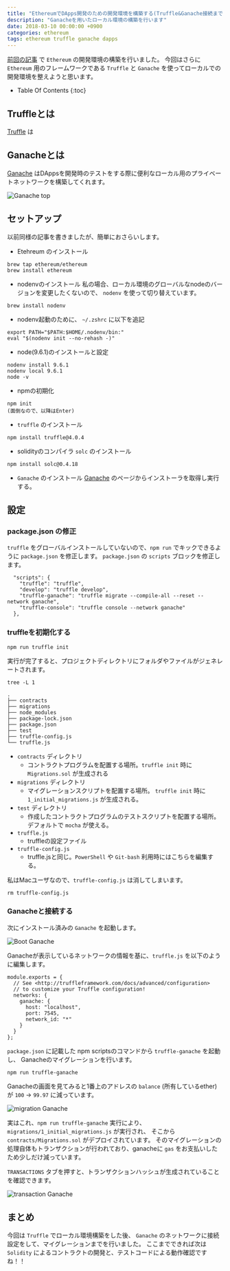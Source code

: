 ```yaml
---
title: "EthereumでDApps開発のための開発環境を構築する(Truffle&Ganache接続まで)"
description: "Ganacheを用いたローカル環境の構築を行います"
date: 2018-03-10 00:00:00 +0900
categories: ethereum
tags: ethereum truffle ganache dapps 
---
```


[前回の記事](/ethereum/ethereum-development-environment/) で `Ethereum` の開発環境の構築を行いました。
今回はさらに `Ethereum` 用のフレームワークである `Truffle` と `Ganache` を使ってローカルでの開発環境を整えようと思います。

* Table Of Contents
{:toc}

## Truffleとは
[Truffle](http://truffleframework.com/) は

## Ganacheとは

[Ganache](http://truffleframework.com/ganache/) はDAppsを開発時のテストをする際に便利なローカル用のプライベートネットワークを構築してくれます。

![Ganache top]({{site.baseurl}}/assets/images/20180310/ganache.png)

## セットアップ
以前同様の記事を書きましたが、簡単におさらいします。

* Etehreum のインストール

```
brew tap ethereum/ethereum
brew install ethereum
```

* nodenvのインストール
私の場合、ローカル環境のグローバルなnodeのバージョンを変更したくないので、 `nodenv` を使って切り替えています。

```
brew install nodenv
```

* nodenv起動のために、 `~/.zshrc` に以下を追記

```
export PATH="$PATH:$HOME/.nodenv/bin:"
eval "$(nodenv init --no-rehash -)"
```

* node(9.6.1)のインストールと設定

```
nodenv install 9.6.1
nodenv local 9.6.1
node -v
```

* npmの初期化

```
npm init
(面倒なので、以降はEnter)
```

* `truffle` のインストール

```
npm install truffle@4.0.4
```

* solidityのコンパイラ `solc` のインストール

```
npm install solc@0.4.18
```

* `Ganache` のインストール
[Ganache](http://truffleframework.com/ganache/) のページからインストーラを取得し実行する。


## 設定
### package.json の修正
`truffle` をグローバルインストールしていないので、`npm run` でキックできるように `package.json` を修正します。
`package.json` の `scripts` ブロックを修正します。

```
  "scripts": {
    "truffle": "truffle",
    "develop": "truffle develop",
    "truffle-ganache": "truffle migrate --compile-all --reset --network ganache",
    "truffle-console": "truffle console --network ganache"
  },
```

### truffleを初期化する

```
npm run truffle init 
```

実行が完了すると、プロジェクトディレクトリにフォルダやファイルがジェネレートされます。

```
tree -L 1

.
├── contracts
├── migrations
├── node_modules
├── package-lock.json
├── package.json
├── test
├── truffle-config.js
└── truffle.js
```

* `contracts` ディレクトリ
    * コントラクトプログラムを配置する場所。`truffle init` 時に `Migrations.sol` が生成される
* `migrations` ディレクトリ
    * マイグレーションスクリプトを配置する場所。 `truffle init` 時に `1_initial_migrations.js` が生成される。
* `test` ディレクトリ
    * 作成したコントラクトプログラムのテストスクリプトを配置する場所。デフォルトで `mocha` が使える。
* `truffle.js`
    * truffleの設定ファイル
* `truffle-config.js`
    * truffle.jsと同じ。`PowerShell` や `Git-bash` 利用時にはこちらを編集する。


私はMacユーザなので、`truffle-config.js` は消してしまいます。

```
rm truffle-config.js
```

### Ganacheと接続する

次にインストール済みの `Ganache` を起動します。

![Boot Ganache]({{site.baseurl}}/assets/images/20180310/boot_ganache.png)

Ganacheが表示しているネットワークの情報を基に、`truffle.js` を以下のように編集します。

```
module.exports = {
  // See <http://truffleframework.com/docs/advanced/configuration>
  // to customize your Truffle configuration!
  networks: {
    ganache: {
      host: "localhost",
      port: 7545,
      network_id: "*"
    }
  }
};
```

`package.json` に記載した npm scriptsのコマンドから `truffle-ganache` を起動し、
Ganacheのマイグレーションを行います。

```
npm run truffle-ganache
```

Ganacheの画面を見てみると1番上のアドレスの `balance` (所有しているether) が `100` → `99.97` に減っています。

![migration Ganache]({{site.baseurl}}/assets/images/20180310/migration_ganache.png)

実はこれ、`npm run truffle-ganache` 実行により、`migrations/1_initial_migrations.js` が実行され、
そこから `contracts/Migrations.sol` がデプロイされています。
そのマイグレーションの処理自体もトランザクションが行われており、ganacheに `gas` をお支払いしたため少しだけ減っています。

`TRANSACTIONS` タブを押すと、トランザクションハッシュが生成されていることを確認できます。

![transaction Ganache]({{site.baseurl}}/assets/images/20180310/transaction_ganache.png)

## まとめ

今回は `Truffle` でローカル環境構築をした後、 `Ganache` のネットワークに接続設定をして、マイグレーションまでを行いました。
ここまでできれば次は `Solidity` によるコントラクトの開発と、テストコードによる動作確認ですね！！

